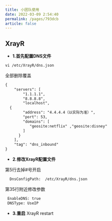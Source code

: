 ```yaml
---
title: 小团队使用
date: 2022-03-09 2:54:40
permalink: /pages/793dcb
article: false
---
```

<Badge text="以下示例解锁DNS为4.4.4.4，实际使用以系统显示为准" type="error" vertical="middle"/>

## XrayR

- **1.首先配置DNS文件**
``` html 
vi /etc/XrayR/dns.json
``` 

全部删除覆盖

``` html 
{
    "servers": [
        "1.1.1.1",
        "8.8.8.8",
        "localhost",
  {
        "address": "4.4.4.4（以实际为准）", 
        "port": 53,
        "domains": [
           "geosite:netflix" ,"geosite:disney"
        ]
      }
    ],
    "tag": "dns_inbound"
}
``` 

- **2.修改XrayR配置文件**

第5行去掉#号开启
``` html 
  DnsConfigPath:  /etc/XrayR/dns.json
```

第35行附近修改参数

``` html 
 EnableDNS: true 
 DNSType: UseIP
```

- **3.重启**
XrayR restart
